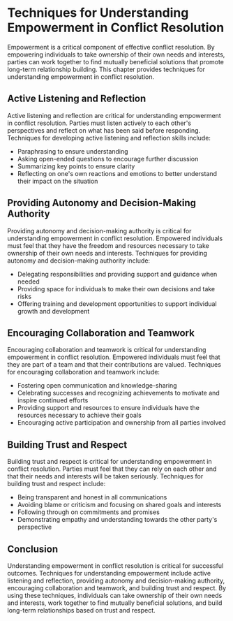 # Techniques for Understanding Empowerment in Conflict Resolution

Empowerment is a critical component of effective conflict resolution. By empowering individuals to take ownership of their own needs and interests, parties can work together to find mutually beneficial solutions that promote long-term relationship building. This chapter provides techniques for understanding empowerment in conflict resolution.

Active Listening and Reflection
-------------------------------

Active listening and reflection are critical for understanding empowerment in conflict resolution. Parties must listen actively to each other's perspectives and reflect on what has been said before responding. Techniques for developing active listening and reflection skills include:

* Paraphrasing to ensure understanding
* Asking open-ended questions to encourage further discussion
* Summarizing key points to ensure clarity
* Reflecting on one's own reactions and emotions to better understand their impact on the situation

Providing Autonomy and Decision-Making Authority
------------------------------------------------

Providing autonomy and decision-making authority is critical for understanding empowerment in conflict resolution. Empowered individuals must feel that they have the freedom and resources necessary to take ownership of their own needs and interests. Techniques for providing autonomy and decision-making authority include:

* Delegating responsibilities and providing support and guidance when needed
* Providing space for individuals to make their own decisions and take risks
* Offering training and development opportunities to support individual growth and development

Encouraging Collaboration and Teamwork
--------------------------------------

Encouraging collaboration and teamwork is critical for understanding empowerment in conflict resolution. Empowered individuals must feel that they are part of a team and that their contributions are valued. Techniques for encouraging collaboration and teamwork include:

* Fostering open communication and knowledge-sharing
* Celebrating successes and recognizing achievements to motivate and inspire continued efforts
* Providing support and resources to ensure individuals have the resources necessary to achieve their goals
* Encouraging active participation and ownership from all parties involved

Building Trust and Respect
--------------------------

Building trust and respect is critical for understanding empowerment in conflict resolution. Parties must feel that they can rely on each other and that their needs and interests will be taken seriously. Techniques for building trust and respect include:

* Being transparent and honest in all communications
* Avoiding blame or criticism and focusing on shared goals and interests
* Following through on commitments and promises
* Demonstrating empathy and understanding towards the other party's perspective

Conclusion
----------

Understanding empowerment in conflict resolution is critical for successful outcomes. Techniques for understanding empowerment include active listening and reflection, providing autonomy and decision-making authority, encouraging collaboration and teamwork, and building trust and respect. By using these techniques, individuals can take ownership of their own needs and interests, work together to find mutually beneficial solutions, and build long-term relationships based on trust and respect.
